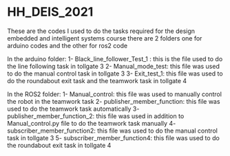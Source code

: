 # HH_DEIS_2021
These are the codes I used to do the tasks required for the design embedded and intelligent systems course
there are 2 folders one for arduino codes and the other for ros2 code

In the arduino folder:
1- Black_line_follower_Test_1 : this is the file used to do the line following task in tollgate 3
2- Manual_mode_test: this file was used to do the manual control task in tollgate 3
3- Exit_test_1: this file was used to do the roundabout exit task and the teamwork task in tollgate 4

In the ROS2 folder:
1- Manual_control: this file was used to manually control the robot in the teamwork task
2- publisher_member_function: this file was used to do the teamwork task automatically 
3- publisher_member_function_2: this file was used in addition to Manual_control.py file to do the teamwork task manually
4- subscriber_member_function2: this file was used to do the manual control task in tollgate 3
5- subscriber_member_function4: this file was used to do the roundabout exit task in tollgate 4
